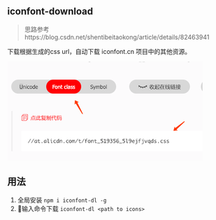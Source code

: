 ## iconfont-download

> 思路参考https://blog.csdn.net/shentibeitaokong/article/details/82463941

下载根据生成的css url，自动下载 iconfont.cn 项目中的其他资源。


![获取cssurl](./imgs/1.png)


## 用法

1. 全局安装 ```npm i iconfont-dl -g```
2. 输入命令下载 ```iconfont-dl <path to icons>```